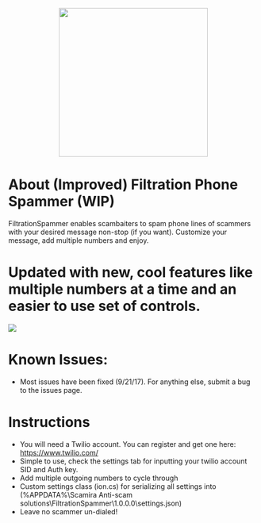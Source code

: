 <p align="center"><img src="http://i.imgur.com/RBPGDSr.png" height="300"></p>

# About (Improved) Filtration Phone Spammer (WIP)

FiltrationSpammer enables scambaiters to spam phone lines of scammers with your desired message non-stop (if you want). Customize your message, add multiple numbers and enjoy.

# Updated with new, cool features like multiple numbers at a time and an easier to use set of controls.
<td><img src="https://i.imgur.com/jo7pkM4.png"></td>

# Known Issues:
- Most issues have been fixed (9/21/17). For anything else, submit a bug to the issues page.

# Instructions

- You will need a Twilio account. You can register and get one here: https://www.twilio.com/
- Simple to use, check the settings tab for inputting your twilio account SID and Auth key.
- Add multiple outgoing numbers to cycle through
- Custom settings class (ion.cs) for serializing all settings into (%APPDATA%\Scamira Anti-scam solutions\FiltrationSpammer\1.0.0.0\settings.json)
- Leave no scammer un-dialed!
